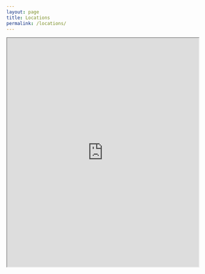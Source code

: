 ```yaml
---
layout: page
title: Locations
permalink: /locations/
---
```



<iframe src="https://www.google.com/maps/d/u/0/embed?mid=1VjLcXbc7I7cU1YNcwa9nGTR1UwLG1p4&ehbc=2E312F&noprof=1" width="100%" height="600"></iframe>
